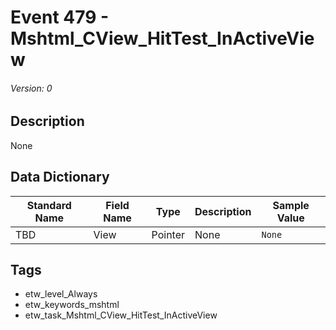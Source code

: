 # Event 479 - Mshtml_CView_HitTest_InActiveView
###### Version: 0

## Description
None

## Data Dictionary
|Standard Name|Field Name|Type|Description|Sample Value|
|---|---|---|---|---|
|TBD|View|Pointer|None|`None`|

## Tags
* etw_level_Always
* etw_keywords_mshtml
* etw_task_Mshtml_CView_HitTest_InActiveView